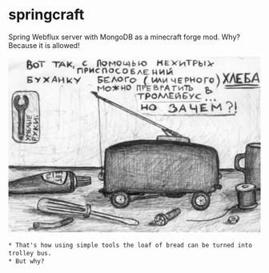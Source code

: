 # springcraft
Spring Webflux server with MongoDB as a minecraft forge mod. Why? Because it is allowed!

<img src="https://raw.githubusercontent.com/nk2IsHere/springcraft/master/doc/why.jpg"/>

```
* That's how using simple tools the loaf of bread can be turned into trolley bus.
* But why?
```
